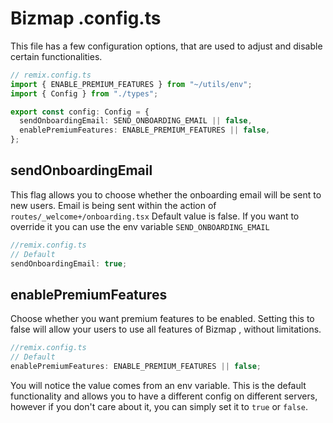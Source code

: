 # Bizmap .config.ts

This file has a few configuration options, that are used to adjust and disable certain functionalities.

```ts
// remix.config.ts
import { ENABLE_PREMIUM_FEATURES } from "~/utils/env";
import { Config } from "./types";

export const config: Config = {
  sendOnboardingEmail: SEND_ONBOARDING_EMAIL || false,
  enablePremiumFeatures: ENABLE_PREMIUM_FEATURES || false,
};
```

## sendOnboardingEmail

This flag allows you to choose whether the onboarding email will be sent to new users. Email is being sent within the action of `routes/_welcome+/onboarding.tsx`
Default value is false. If you want to override it you can use the env variable `SEND_ONBOARDING_EMAIL`

```ts
//remix.config.ts
// Default
sendOnboardingEmail: true;
```

## enablePremiumFeatures

Choose whether you want premium features to be enabled. Setting this to false will allow your users to use all features of Bizmap , without limitations.

```ts
//remix.config.ts
// Default
enablePremiumFeatures: ENABLE_PREMIUM_FEATURES || false;
```

You will notice the value comes from an env variable. This is the default functionality and allows you to have a different config on different servers, however if you don't care about it, you can simply set it to `true` or `false`.
